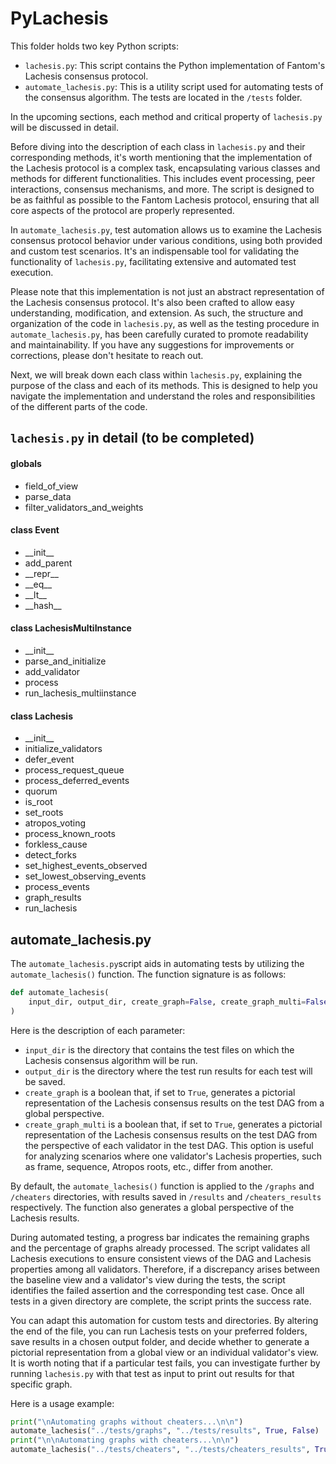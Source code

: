 # PyLachesis

This folder holds two key Python scripts:

- `lachesis.py`: This script contains the Python implementation of Fantom's Lachesis consensus protocol.
- `automate_lachesis.py`: This is a utility script used for automating tests of the consensus algorithm. The tests are located in the `/tests` folder.

In the upcoming sections, each method and critical property of `lachesis.py` will be discussed in detail.

Before diving into the description of each class in `lachesis.py` and their corresponding methods, it's worth mentioning that the implementation of the Lachesis protocol is a complex task, encapsulating various classes and methods for different functionalities. This includes event processing, peer interactions, consensus mechanisms, and more. The script is designed to be as faithful as possible to the Fantom Lachesis protocol, ensuring that all core aspects of the protocol are properly represented.

In `automate_lachesis.py`, test automation allows us to examine the Lachesis consensus protocol behavior under various conditions, using both provided and custom test scenarios. It's an indispensable tool for validating the functionality of `lachesis.py`, facilitating extensive and automated test execution.

Please note that this implementation is not just an abstract representation of the Lachesis consensus protocol. It's also been crafted to allow easy understanding, modification, and extension. As such, the structure and organization of the code in `lachesis.py`, as well as the testing procedure in `automate_lachesis.py`, has been carefully curated to promote readability and maintainability. If you have any suggestions for improvements or corrections, please don't hesitate to reach out.

Next, we will break down each class within `lachesis.py`, explaining the purpose of the class and each of its methods. This is designed to help you navigate the implementation and understand the roles and responsibilities of the different parts of the code.

## `lachesis.py` in detail (to be completed)

#### globals

- field_of_view
- parse_data
- filter_validators_and_weights

#### class Event

- \_\_init\_\_
- add_parent
- \_\_repr\_\_
- \_\_eq\_\_
- \_\_lt\_\_
- \_\_hash\_\_

#### class LachesisMultiInstance

- \_\_init\_\_
- parse_and_initialize
- add_validator
- process
- run_lachesis_multiinstance

#### class Lachesis

- \_\_init\_\_
- initialize_validators
- defer_event
- process_request_queue
- process_deferred_events
- quorum
- is_root
- set_roots
- atropos_voting
- process_known_roots
- forkless_cause
- detect_forks
- set_highest_events_observed
- set_lowest_observing_events
- process_events
- graph_results
- run_lachesis

## automate_lachesis.py

The `automate_lachesis.py`script aids in automating tests by utilizing the `automate_lachesis()` function. The function signature is as follows:

```python
def automate_lachesis(
    input_dir, output_dir, create_graph=False, create_graph_multi=False
)
```

Here is the description of each parameter:

- `input_dir` is the directory that contains the test files on which the Lachesis consensus algorithm will be run.
- `output_dir` is the directory where the test run results for each test will be saved.
- `create_graph` is a boolean that, if set to `True`, generates a pictorial representation of the Lachesis consensus results on the test DAG from a global perspective.
- `create_graph_multi` is a boolean that, if set to `True`, generates a pictorial representation of the Lachesis consensus results on the test DAG from the perspective of each validator in the test DAG. This option is useful for analyzing scenarios where one validator's Lachesis properties, such as frame, sequence, Atropos roots, etc., differ from another.

By default, the `automate_lachesis()` function is applied to the `/graphs` and `/cheaters` directories, with results saved in `/results` and `/cheaters_results` respectively. The function also generates a global perspective of the Lachesis results.

During automated testing, a progress bar indicates the remaining graphs and the percentage of graphs already processed. The script validates all Lachesis executions to ensure consistent views of the DAG and Lachesis properties among all validators. Therefore, if a discrepancy arises between the baseline view and a validator's view during the tests, the script identifies the failed assertion and the corresponding test case. Once all tests in a given directory are complete, the script prints the success rate.

You can adapt this automation for custom tests and directories. By altering the end of the file, you can run Lachesis tests on your preferred folders, save results in a chosen output folder, and decide whether to generate a pictorial representation from a global view or an individual validator's view. It is worth noting that if a particular test fails, you can investigate further by running `lachesis.py` with that test as input to print out results for that specific graph.

Here is a usage example:

```python
print("\nAutomating graphs without cheaters...\n\n")
automate_lachesis("../tests/graphs", "../tests/results", True, False)
print("\n\nAutomating graphs with cheaters...\n\n")
automate_lachesis("../tests/cheaters", "../tests/cheaters_results", True, False)
```